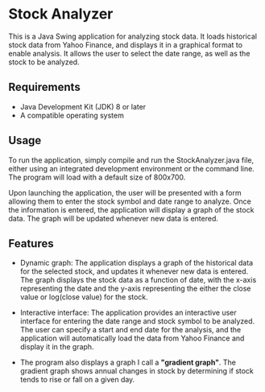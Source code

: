 # Stock Analyzer

This is a Java Swing application for analyzing stock data. It loads historical stock data from Yahoo Finance, and displays it in a graphical format to enable analysis. It allows the user to select the date range, as well as the stock to be analyzed.

## Requirements
- Java Development Kit (JDK) 8 or later
- A compatible operating system

## Usage

To run the application, simply compile and run the StockAnalyzer.java file, either using an integrated development environment or the command line. The program will load with a default size of 800x700.

Upon launching the application, the user will be presented with a form allowing them to enter the stock symbol and date range to analyze. Once the information is entered, the application will display a graph of the stock data. The graph will be updated whenever new data is entered.

## Features
- Dynamic graph: The application displays a graph of the historical data for the selected stock, and updates it whenever new data is entered. The graph displays the stock data as a function of date, with the x-axis representing the date and the y-axis representing the either the close value or log(close value) for the stock.

- Interactive interface: The application provides an interactive user interface for entering the date range and stock symbol to be analyzed. The user can specify a start and end date for the analysis, and the application will automatically load the data from Yahoo Finance and display it in the graph.

- The program also displays a graph I call a **"gradient graph"**. The gradient graph shows annual changes in stock by determining if stock tends to rise or fall on a given day.

